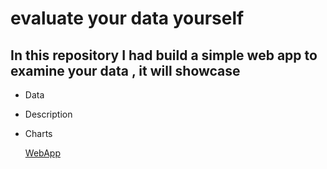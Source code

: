 # evaluate your data yourself

## In this repository I had build a simple web app to examine your data , it will showcase
- Data
- Description
- Charts

  [WebApp](https://evaluate-your-data.streamlit.app/)
